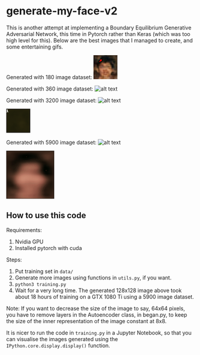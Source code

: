 # generate-my-face-v2
This is another attempt at implementing a Boundary Equilibrium Generative Adversarial Network, this time in Pytorch rather than Keras (which was too high level for this). Below are the best images that I managed to create, and some entertaining gifs.

Generated with 180 image dataset:
![alt text](https://github.com/tanhanliang/generate-my-face-v2/raw/master/cool/generated330.png)

Generated with 360 image dataset:
![alt text](https://github.com/tanhanliang/generate-my-face-v2/raw/master/cool/generated280.png)

Generated with 3200 image dataset:
![alt text](https://github.com/tanhanliang/generate-my-face-v2/raw/master/cool/generated395.png)

![alt text](https://github.com/tanhanliang/generate-my-face-v2/raw/master/cool/3k-dataset-64x64.gif)

Generated with 5900 image dataset:
![alt text](https://github.com/tanhanliang/generate-my-face-v2/raw/master/cool/generated219.png)

![alt text](https://github.com/tanhanliang/generate-my-face-v2/raw/master/cool/6k-dataset-128x128.gif)


## How to use this code
Requirements: 
1) Nvidia GPU
2) Installed pytorch with cuda

Steps:
1) Put training set in `data/`
2) Generate more images using functions in `utils.py`, if you want.
3) `python3 training.py`
4) Wait for a very long time. The generated 128x128 image above took about 18 hours of training on a GTX 1080 Ti using a 5900 image dataset.

Note: If you want to decrease the size of the image to say, 64x64 pixels, you have to remove layers in the Autoencoder class, in began.py, to keep the size of the inner representation of the image constant at 8x8.

It is nicer to run the code in `training.py` in a Jupyter Notebook, so that you can visualise the images generated using the `IPython.core.display.display()` function.
